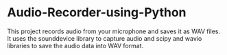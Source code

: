 # Audio-Recorder-using-Python
This project records audio from your microphone and saves it as WAV files. It uses the sounddevice library to capture audio and scipy and wavio libraries to save the audio data into WAV format.
